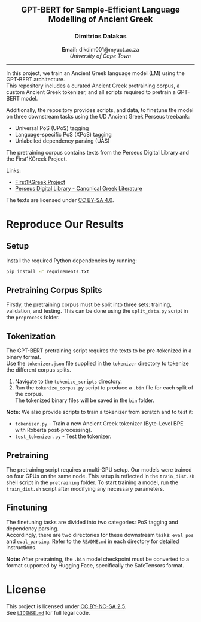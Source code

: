 <h2 align="center"><b>GPT-BERT for Sample-Efficient Language Modelling of Ancient Greek</b></h2>
<h3 align="center">Dimitrios Dalakas</h3>
<p align="center">
  <b>Email:</b> dlkdim001@myuct.ac.za<br>
  <i>University of Cape Town</i>
</p>

---

In this project, we train an Ancient Greek language model (LM) using the GPT-BERT architecture.  
This repository includes a curated Ancient Greek pretraining corpus, a custom Ancient Greek tokenizer, and all scripts required to pretrain a GPT-BERT model.

Additionally, the repository provides scripts, and data, to finetune the model on three downstream tasks using the UD Ancient Greek Perseus treebank:

- Universal PoS (UPoS) tagging
- Language-specific PoS (XPoS) tagging
- Unlabelled dependency parsing (UAS)

The pretraining corpus contains texts from the Perseus Digital Library and the First1KGreek Project.

Links:

- [First1KGreek Project](https://github.com/OpenGreekAndLatin/First1KGreek)
- [Perseus Digital Library - Canonical Greek Literature](https://github.com/PerseusDL/canonical-greekLit)

The texts are licensed under [CC BY-SA 4.0](https://creativecommons.org/licenses/by-sa/4.0/).

# Reproduce Our Results

## Setup

Install the required Python dependencies by running:

```bash
pip install -r requirements.txt
```

## Pretraining Corpus Splits

Firstly, the pretraining corpus must be split into three sets: training, validation, and testing.
This can be done using the `split_data.py` script in the `preprocess` folder.

## Tokenization

The GPT-BERT pretraining script requires the texts to be pre-tokenized in a binary format.  
Use the `tokenizer.json` file supplied in the `tokenizer` directory to tokenize the different corpus splits.

1. Navigate to the `tokenize_scripts` directory.
2. Run the `tokenize_corpus.py` script to produce a `.bin` file for each split of the corpus.  
   The tokenized binary files will be saved in the `bin` folder.

**Note:** We also provide scripts to train a tokenizer from scratch and to test it:

- `tokenizer.py` - Train a new Ancient Greek tokenizer (Byte-Level BPE with Roberta post-processing).
- `test_tokenizer.py` - Test the tokenizer.

## Pretraining

The pretraining script requires a multi-GPU setup. Our models were trained on four GPUs on the same node. This setup is reflected in the `train_dist.sh` shell script in the `pretraining` folder. To start training a model, run the `train_dist.sh` script after modifying any necessary parameters.

## Finetuning

The finetuning tasks are divided into two categories: PoS tagging and dependency parsing.  
Accordingly, there are two directories for these downstream tasks: `eval_pos` and `eval_parsing`. Refer to the `README.md` in each directory for detailed instructions.

**Note:** After pretraining, the `.bin` model checkpoint must be converted to a format supported by Hugging Face, specifically the SafeTensors format.

# License

This project is licensed under [CC BY-NC-SA 2.5](https://creativecommons.org/licenses/by-nc-sa/2.5/).  
See [`LICENSE.md`](LICENSE.md) for full legal code.
